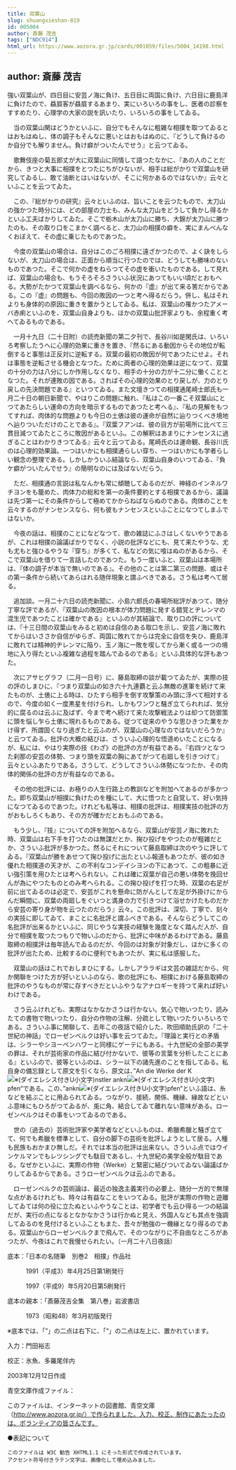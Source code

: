 ```yaml
---
title: 双葉山
slug: shuangxieshan-819
id: 005004
author: 斎藤 茂吉
tags: ["NDC914"]
html_url: https://www.aozora.gr.jp/cards/001059/files/5004_14198.html
---
```


## author: 斎藤 茂吉

強い双葉山が、四日目に安芸ノ海に負け、五日目に両国に負け、六日目に鹿島洋に負けたので、贔屓客が贔屓するあまり、実にいろいろの事をし、医者の診察をすすめたり、心理学の大家の説を訊いたり、いろいろの事をしてゐる。

　当の双葉山関はどうかといふに、自分でもそんなに粗雑な相撲を取つてゐるとはおもはぬし、体の調子もそんなに悪いとはおもはぬのに、『どうして負けるのか自分でも解りません。負け癖がついたんでせう』と云つてゐる。

　歌舞伎座の菊五郎丈が大に双葉山に同情して語つたなかに、『あの人のことだから、きつと大事に相撲をとつたにちがひないが、相手は総がかりで双葉山を研究してゐるし、敢て油断とはいはないが、そこに何かあるのではないか』云々といふことを云つてゐた。

　この、『総がかりの研究』云々といふのは、旨いことを云つたもので、太刀山の強かつた時分には、どの部屋の力士も、みんな太刀山をどうして負かし得るかといふ工夫ばかりしてゐた。そこで栃木山が太刀山に勝ち、大錦が太刀山に勝つたのも、その取り口をこまかく調べると、太刀山の相撲の癖を、実にまんべんなくおぼえて、その虚に乗じたものであつた。

　今度の双葉山の場合は、自分はこのごろ相撲に遠ざかつたので、よく訣をしらないが、太刀山の場合は、正面から順当に行つたのでは、どうしても勝味のないものであつた。そこで何かの虚をねらつてその虚を衝いたものである。して見れば、双葉山の場合も、もうそろそろさういふ状況にあつてもいい頃だとおもへる。大勢がたかつて双葉山を調べるなら、何かの『虚』が出て来る筈だからである。この『虚』の問題も、今回の敗因の一つと考へ得るだらう。併し、私はそれよりも身体的の原因に重きを置かうとしてゐる。私は、双葉山の罹かつたアメーバ赤痢といふのを、双葉山自身よりも、ほかの双葉山批評家よりも、余程重く考へてゐるものである。

　一月十九日（二十日附）の読売新聞の第二夕刊で、長谷川如是閑氏は、いろいろ考察したうへに心理的効果に重きを置き、『然るにある動因からその地位が転倒すると事態は正反対に逆転する。双葉の最初の敗因が何であつたにせよ。それは事態を逆転させる機会となつた。ために両者の心理的効果は逆になつて、双葉の十分の力は八分にしか作用しなくなり、相手の十分の力が十二分に働くこととなつた。それが連敗の因である。さればその心理的効果のとり戻しが、力のとり戻しの先決問題である』といつてゐる。また文壇きつての相撲通尾崎士郎氏も一月二十日の朝日新聞で、やはりこの問題に触れ、『私はこの一番こそ双葉山にとつてあたらしい運命の方向を暗示するものであつたと考へる』、『私の見解をもつてすれば、肉体的な問題よりも今日の土俵は彼の運命が自然に辿りつくべき境地へ辿りついただけのことである』。『双葉フアンは、彼の目方が前場所に比べて三貫目減つてゐたところに敗因があるといふ。この解釈はあまりにナンセンスに過ぎることはわかりきつてゐる』云々と云つてゐる。尾崎氏のは運命観、長谷川氏のは心理的効果論。一つはいかにも相撲通らしい穿ち、一つはいかにも学者らしい観念の整理である。しかしかういふ結論なら、双葉山自身のいつてゐる、『負ケ癖がついたんでせう』の簡明なのには及ばないだらう。

　ただ、相撲通の言説は私なんかも常に傾聴してゐるのだが、神経のインネルワチヨンをも籠めた、肉体力の総和を第一の条件要約とする相撲であるから、議論は先づ第一にその条件からして極めてかからねばならぬのである。肉体のことを云々するのがナンセンスなら、何も彼もナンセンスといふことになつてしまふではないか。

　今夜の話は、相撲のことになどなつて、歌の雑誌にふさはしくないやうであるが、これは相撲の論議ばかりでなく、小説の批評などにも、見て来たやうな、尤も尤もと強ひるやうな『穿ち』が多くて、私などの気に喰はぬのがあるから、そこで双葉山を借りて一言話したのであつた。もう一度いふと、双葉山は本場所は、『体の調子が本当で無いのである』。その他のことは第二第三の問題、或はその第一条件から続いてあらはれる随伴現象と謂ふべきである。さう私は考へて居る。

　追加談。一月二十六日の読売新聞に、小島六郎氏の春場所総評があつて、随分丁寧な評であるが、『双葉山の敗因の根本が体力問題に発する錯覚とヂレンマの混生児であつたことは確かである』といふのが其結論で、取り口の評については、『十三日間の双葉山をみると初めは自信のある取口を示し、安芸ノ海に敗れてからはいささか自信がゆらぎ、両国に敗れてからは完全に自信を失ひ、鹿島洋に敗れては精神的ヂレンマに陥り、玉ノ海に一敗を喫してから漸く或る一つの境地に入り得たといふ複雑な過程を踏んでゐるのである』といふ具体的な評もあつた。

　次にアサヒグラフ（二月一日号）に、藤島取締の談が載つてゐたが、実際の技の評のしまひに、『つまり双葉山の如き六十九連覇と云ふ無敵の進軍を続けて来たものが、土俵に上る時は、ひたすら相手を倒す攻撃策のみ頭に浮べて相対するので、今度の如く一度黒星を付けられ、しかもワンワと騒ぎ立てられれば、気分的に腐るのは云ふに及ばず、今まで考へ続けて来た攻撃戦法よりは却つて防禦策に頭を悩し乍ら土俵に現れるものである。従つて従来のやうな思ひきつた業をかけ得ず、所謂固くなり過ぎたと云ふのが、双葉山の心理なのではないだらうか』と云つてゐる。批評の大概の結びは、さういふ心理的な悟道めいたことになるが、私には、やはり実際の技《わざ》の批評の方が有益である。『右四ツとなつた刹那の安芸の体勢、つまり頭を双葉の胸にあてがつて右廻しを引きつけて』云々といふあたりである。さうして、どうしてさういふ体勢になつたか、その肉体的関係の批評の方が有益なのである。

　その他の批評には、お極りの人生行路上の教訓などを附加へてあるのが多かつた。即ち双葉山が相撲に負けたのを種にして、大に悟つたと自覚して、好い気持になつてゐるのであつた。けれども私等は、相撲の批評は、相撲実技の批評の方がおもしろくもあり、その方が確かだとおもふのである。

　もう少し、『技』についての評を附加へるなら、双葉山が安芸ノ海に敗れた時、双葉山は右下手を打つたのは無謀だとか、掬ひ投げをやつたのが粗雑だとか、さういふ批評が多かつた。然るにそれについて藤島取締は次のやうに評してゐる。『双葉山が勝をあせつて掬ひ投げに出たといふ報道もあつたが、彼の如き優れた相撲道の天才が、この不利なコンデイシヨンの下にあつて、この粗暴に近い強引策を用ひたとは考へられない。これは確に双葉が自己の悪い体勢を挽回せんが為にやつたものとのみ考へられる。この掬ひ投げを打つた時、双葉の右足が前に出てゐるのは必定で、安芸がこれを懸命に防がんとして左足が外掛けにからんだ瞬間に、双葉の両廻しをぐいつと満身の力で引きつけて浴せかけたものだから安芸の寄り身が物を云つたのだらう』云々。この批評は、深切、丁寧で、刻々の実技に即してゐて、まことに名批評と謂ふべきである。そんならどうしてこの名批評が出来るかといふに、同じやうな実技の経験を幾度となく踏んだ人が、自分で相撲を取つたつもりで物いふのだから、批評に中味があるわけである。藤島取締の相撲評は毎年読んでゐるのだが、今回のは対象が対象だし、ほかに多くの批評が出たため、比較するのに便利でもあつたが、実に私は感服した。

　双葉山の話はこれでおしまひにする。しかしアララギは文芸の雑誌だから、何か関聯をつけた方が好いといふのなら、歌の批評にも、相撲における藤島取締の批評のやうなものが常に存すべきだといふやうなアナロギーを持つて来れば好いわけである。

　さう云ふけれども、実際はなかなかさうは行かない。気心で物いつたり、読みたての書物で物いつたり、自分の作物の注解、分疏として物いつたりいろいろである。さういふ事に関聯して、去年この夜話で紹介した、吹田順助氏訳の「二十世紀の神話」でローゼンベルクは好い事を云つてゐた。『理論と実行との矛盾は、シラーやシヨーペンハワーと同様にゲーテにもある。十九世紀の全部の美学の罪は、それが芸術家の作品に結び付かないで、彼等の言葉を分析したことにある』といふので、彼等といふのは、シラー以下の諸先進のことを指してゐる。私自身の備忘録として原文を引くなら、原文は、”An die Werke der K![※(ダイエレシス付きU小文字)](https://www.aozora.gr.jp/cards/001059/files/../../../gaiji/1-09/1-09-81.png)nstler ankn![※(ダイエレシス付きU小文字)](https://www.aozora.gr.jp/cards/001059/files/../../../gaiji/1-09/1-09-81.png)pfen“である。この、”ankn![※(ダイエレシス付きU小文字)](https://www.aozora.gr.jp/cards/001059/files/../../../gaiji/1-09/1-09-81.png)pfen“といふ語は、糸などを結ぶことに用ゐられてゐる。つながり、接続、関係、機縁、縁故などといふ意味にもひろがつてゐるが、兎に角、結合してゐて離れない意味がある。ローゼンベルクはその事をいつてゐるのである。

　世の（過去の）芸術批評家や美学者などといふものは、希臘希臘と騒ぎ立てて、何でも希臘を標準として、自分の脚下の芸術を批評しようとして居る。人種も民族もおかまひ無しだ。それでは本当の批評は出来ない。さういふ点ではウインケルマンでもレツシングでも駄目であるし、十九世紀の美学全般が駄目である。なぜかといふに、実際の作物（Werke）と緊密に結びついてゐない論議ばかりしてゐるからである。さうローゼンベルクは云ふのである。

　ローゼンベルクの芸術論は、最近の独逸主義実行の必要上、随分一方的で無理な点があるけれども、時々は有益なことをいつてゐる。批評が実際の作物と遊離してゐては何の役に立たぬといふやうなことは、初学者でも云ひ得る一つの結論だが、実行の点になるとなかなかさうは行かぬと見え、外国人なども其点を強調してゐるのを見付けるといふこともまた、吾々が勉強の一機縁となり得るのである。双葉山からローゼンベルクまで飛んで、そのつながりに不自由なところがあつたが、今夜はこれで我慢せられたい。（一月二十八日夜話）













底本：「日本の名随筆　別巻2　相撲」作品社


　　　1991（平成3）年4月25日第1刷発行

　　　1997（平成9）年5月20日第5刷発行

底本の親本：「斎藤茂吉全集　第八巻」岩波書店

　　　1973（昭和48）年3月初版発行

※底本では、「”」の二点は右下に、「“」の二点は左上に、置かれています。

入力：門田裕志

校正：氷魚、多羅尾伴内

2003年12月12日作成

青空文庫作成ファイル：

このファイルは、インターネットの図書館、青空文庫（http://www.aozora.gr.jp/）で作られました。入力、校正、制作にあたったのは、ボランティアの皆さんです。











●表記について


	このファイルは W3C 勧告 XHTML1.1 にそった形式で作成されています。
	アクセント符号付きラテン文字は、画像化して埋め込みました。